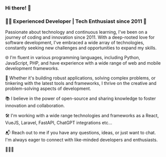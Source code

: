 ### Hi there! 👋

### 👨‍💻 Experienced Developer | Tech Enthusiast since 2011 🚀

Passionate about technology and continuous learning, I've been on a journey of coding and innovation since 2011. With a deep-rooted love for software development, I've embraced a wide array of technologies, constantly seeking new challenges and opportunities to expand my skills.

🌐 I'm fluent in various programming languages, including Python, JavaScript, PHP, and have experience with a wide range of web and mobile development frameworks.

🔧 Whether it's building robust applications, solving complex problems, or tinkering with the latest tools and frameworks, I thrive on the creative and problem-solving aspects of development.

📚 I believe in the power of open-source and sharing knowledge to foster innovation and collaboration.

🛠️ I'm working with a wide range technologies and frameworks as a React, VueJS, Laravel, FastAPI, ChatGPT integrations etc...

📬 Reach out to me if you have any questions, ideas, or just want to chat. I'm always eager to connect with like-minded developers and enthusiasts.

🚀🚀🚀
